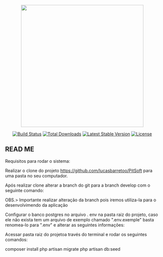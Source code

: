 <p align="center"><a href="https://laravel.com" target="_blank"><img src="https://raw.githubusercontent.com/laravel/art/master/logo-lockup/5%20SVG/2%20CMYK/1%20Full%20Color/laravel-logolockup-cmyk-red.svg" width="400"></a></p>

<p align="center">
<a href="https://travis-ci.org/laravel/framework"><img src="https://travis-ci.org/laravel/framework.svg" alt="Build Status"></a>
<a href="https://packagist.org/packages/laravel/framework"><img src="https://img.shields.io/packagist/dt/laravel/framework" alt="Total Downloads"></a>
<a href="https://packagist.org/packages/laravel/framework"><img src="https://img.shields.io/packagist/v/laravel/framework" alt="Latest Stable Version"></a>
<a href="https://packagist.org/packages/laravel/framework"><img src="https://img.shields.io/packagist/l/laravel/framework" alt="License"></a>
</p>

## READ ME

Requisitos para rodar o sistema: 
<p PHP 8 >
<p Laravel 8>
<p PostgreSql>
<p Composer>



Realizar o clone do projeto https://github.com/lucasbarretoo/PitSoft para uma pasta no seu computador.

Após realizar clone alterar a branch do git para a branch develop com o seguinte comando:
<p git checkout develop >

OBS.> Importante realizar alteração da branch pois iremos utiliza-la para o desenvolvimendo da aplicação

Configurar o banco postgres no arquivo . env na pasta raiz do projeto, caso ele não exista tem um arquivo de exemplo chamado ".env.exemple" basta renomea-lo para ".env" e alterar as seguintes informações:

<p DB_CONNECTION=pgsql >
<p DB_HOST=127.0.0.1>
<p DB_PORT=5432>
<p DB_DATABASE=PitSoft>
<p DB_USERNAME=postgres>
<p DB_PASSWORD=admin>


Acessar pasta raiz do projetoa través do terminal e rodar os seguintes comandos:

composer install
php artisan migrate
php artisan db:seed
